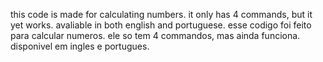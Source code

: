   this code is made for calculating numbers. it only has 4 commands, but it yet works. avaliable in both english and portuguese.
  esse codigo foi feito para calcular numeros. ele so tem 4 commandos, mas ainda funciona. disponivel em ingles e portugues.
